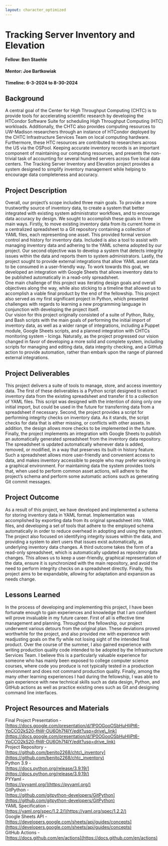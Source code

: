 ```yaml
---
layout: character_optimized
---
```


# Tracking Server Inventory and Elevation

#### Fellow: Ben Staehle
#### Mentor: Joe Bartkowiak
#### Timeline: 6-3-2024 to 8-30-2024

## Background  
A central goal of the Center for High Throughput Computing (CHTC) is to provide tools for accelerating scientific research by developing the HTCondor Software Suite for scheduling High Throughput Computing (HTC) workloads. Additionally, the CHTC also provides computing resources to UW-Madison researchers through an instance of HTCondor deployed by the CHTC Infrastructure Services Team on local computing hardware. Furthermore, these HTC resources are contributed to researchers across the US via the OSPool. Keeping accurate inventory records is an important component of maintaining our computing resources, and presents the non-trivial task of accounting for several hundred servers across five local data centers. The Tracking Server Inventory and Elevation project provides a system designed to simplify inventory management while helping to encourage data completeness and accuracy.

## Project Description  
Overall, our project’s scope included three main goals. To provide a more trustworthy source of inventory data, to create a system that better integrated with existing system administrator workflows, and to encourage data accuracy by design. We sought to accomplish these goals in three main ways. Firstly, to move existing inventory data from its current home in a centralized spreadsheet to a Git repository containing a collection of YAML files, each representing one asset. This provided formal version control and history for inventory data. Included is also a tool to assist with managing inventory data and adhering to the YAML schema adopted by our project. Our second objective was to develop a system that detects integrity issues within the data and reports them to system administrators. Lastly, the project sought to provide external integrations that allow YAML asset data to be consumed in a user-friendly way. To work towards this goal, we developed an integration with Google Sheets that allows inventory data to be published automatically in a read-only spreadsheet.  
One main challenge of this project was iterating design goals and overall objectives along the way, while also sticking to a timeline that allowed us to accomplish a viable final product by the end of the fellowship. This project also served as my first significant project in Python, which presented challenges with regards to learning a new programming language in conjunction with developing the project itself.  
Our vision for this project originally consisted of a suite of Python, Ruby, and Bash scripts with the main goals of performing the initial import of inventory data, as well as a wider range of integrations, including a Puppet module, Google Sheets scripts, and a planned integration with CHTCs monitoring system \- Icinga. Naturally, as the project progressed our vision changed in favor of developing a more solid and complete system, including scripts for managing and editing data, data integrity checking, and a GitHub action to provide automation, rather than embark upon the range of planned external integrations.

## Project Deliverables  
This project delivers a suite of tools to manage, store, and access inventory data. The first of these deliverables is a Python script designed to extract inventory data from the existing spreadsheet and transfer it to a collection of YAML files. This script was designed with the intention of doing only one initial import, but could be used in the future for transferring data from a spreadsheet if necessary. Second, the project provides a script for performing integrity checks on inventory data. As it stands, the script checks for data that is either missing, or conflicts with other assets. In addition, the design allows more checks to be implemented in the future. Finally, the project implements an integration with Google Sheets to publish an automatically generated spreadsheet from the inventory data repository. The spreadsheet is updated automatically whenever data is added, removed, or modified, in a way that preserves its built-in history feature. Such a spreadsheet allows more user-friendly and convenient access to data, and makes inventory accessible to people who may prefer working in a graphical environment. For maintaining data the system provides tools that, when used to perform common asset actions, will adhere to the project’s schema and perform some automatic actions such as generating Git commit messages.

## Project Outcome  
As a result of this project, we have developed and implemented a schema for storing inventory data in YAML format. Implementation was accomplished by exporting data from its original spreadsheet into YAML files, and developing a set of tools that adhere to the employed schema automatically in order to reduce overhead in adopting and using the system. The project also focused on identifying integrity issues within the data, and providing a system to alert users that issues exist automatically, as underlying inventory data changes. A third outcome takes the form of a read-only spreadsheet, which is automatically updated as repository data changes. This allows us to keep a user-friendly, graphical representation of the data, ensure it is synchronized with the main repository, and avoid the need to perform integrity checks on a spreadsheet directly. Finally, this project aims to be expandable, allowing for adaptation and expansion as needs change.

## Lessons Learned  
In the process of developing and implementing this project, I have been fortunate enough to gain experiences and knowledge that I am confident will prove invaluable in my future career. First of all is effective time management and planning. Throughout the fellowship, our project underwent various detours from the original plan. These deviations proved worthwhile for the project, and also provided me with experience with readjusting goals on the fly while not losing sight of the intended final product. Over the course of the summer, I also gained experience with writing production quality code intended to be adopted by the Infrastructure Services Team. I believe this is a particularly valuable experience for someone who has mainly been exposed to college computer science courses, where code you produce is not typically tested in a production environment and does not command production quality. Finally, among the many other learning experiences I had during the fellowship, I was able to gain experience with new technical skills such as data design, Python, and GitHub actions as well as practice existing ones such as Git and designing command line interfaces.

## Project Resources and Materials  

Final Project Presentation \-  
[https://docs.google.com/presentation/d/1P0OGooOSbHuHIjPt6-YpCCO2kS20-fhW-OU6Oh7f4lY/edit?usp=drive\_link](https://docs.google.com/presentation/d/1P0OGooOSbHuHIjPt6-YpCCO2kS20-fhW-OU6Oh7f4lY/edit?usp=drive_link)   
Project Repository \-   
[https://github.com/benito2268/chtc\_inventory](https://github.com/benito2268/chtc_inventory)   
Python 3.9 \-   
[https://docs.python.org/release/3.9.19/](https://docs.python.org/release/3.9.19/)  
PYYaml \-   
[https://pyyaml.org/](https://pyyaml.org/)  
GitPython \-   
[https://github.com/gitpython-developers/GitPython](https://github.com/gitpython-developers/GitPython)   
YAML Specification \-   
[https://yaml.org/spec/1.2.2/](https://yaml.org/spec/1.2.2/)  
Google Sheets API \-   
[https://developers.google.com/sheets/api/guides/concepts](https://developers.google.com/sheets/api/guides/concepts)  
GitHub Actions \-   
[https://docs.github.com/en/actions](https://docs.github.com/en/actions)  
	

